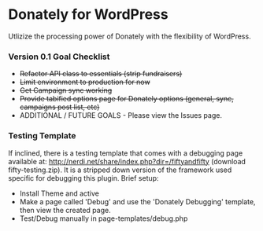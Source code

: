 Donately for WordPress
==================

Utlizize the processing power of Donately with the flexibility of WordPress.

### Version 0.1 Goal Checklist
* ~~Refactor API class to essentials (strip fundraisers)~~
* ~~Limit environment to production for now~~
* ~~Get Campaign sync working~~
* ~~Provide tabified options page for Donately options (general, sync, campaigns post list, etc)~~
* ADDITIONAL / FUTURE GOALS - Please view the Issues page.

### Testing Template

If inclined, there is a testing template that comes with a debugging page available at: http://nerdi.net/share/index.php?dir=/fiftyandfifty (download fifty-testing.zip). It is a stripped down version of the framework used specific for debugging this plugin. Brief setup:

* Install Theme and active
* Make a page called 'Debug' and use the 'Donately Debugging' template, then view the created page.
* Test/Debug manually in page-templates/debug.php
